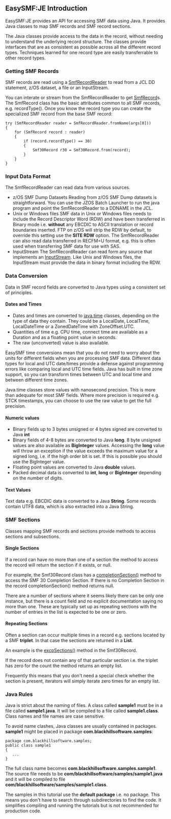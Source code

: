 ## EasySMF:JE Introduction

EasySMF:JE provides an API for accessing SMF data using Java. It provides Java classes to map SMF records and SMF record sections.

The Java classes provide access to the data in the record, without needing to understand the underlying record structure. The classes provide interfaces that are as consistent as possible across all the different record types. Techniques learned for one record type are easily transferrable to other record types.

### Getting SMF Records

SMF records are read using a [SmfRecordReader](https://static.blackhillsoftware.com/easysmf/javadoc/com/blackhillsoftware/smf/SmfRecordReader.html) to read from a JCL DD statement, z/OS dataset, a file or an InputStream.

You can interate or stream from the SmfRecordReader to get [SmfRecord](https://static.blackhillsoftware.com/easysmf/javadoc/com/blackhillsoftware/smf/SmfRecord.html)s. The SmfRecord class has the basic attributes common to all SMF records, e.g. recordType(). Once you know the record type you can create the specialized SMF record from the base SMF record:

```
try (SmfRecordReader reader = SmfRecordReader.fromName(args[0]))
{        	
    for (SmfRecord record : reader)
    {
        if (record.recordType() == 30)
        {
            Smf30Record r30 = Smf30Record.from(record);
        }
    }
}
```

### Input Data Format

The SmfRecordReader can read data from various sources.

- z/OS SMF Dump Datasets 
Reading from z/OS SMF Dump datasets is straightforward. You can use the JZOS Batch Launcher to run the java program and point the SmfRecordReader to a DDNAME in the JCL.
- Unix or Windows files
SMF data in Unix or Windows files needs to include the Record Descriptor Word (RDW) and have been transferred in Binary mode i.e. **without** any EBCDIC to ASCII translation or record boundaries inserted. FTP on z/OS will strip the RDW by default, to override this setting use the **SITE RDW** option. The SmfRecordReader can also read data transferred in RECFM=U format, e.g. this is often used when transferring SMF data for use with SAS.
- InputStream
The SmfRecordReader can read form any source that implements an [InputStream](https://docs.oracle.com/javase/8/docs/api/java/io/InputStream.html). Like Unix and Windows files, the InputStream must provide the data in binary format including the RDW.

### Data Conversion

Data in SMF record fields are converted to Java types using a consistent set of principles.

#### Dates and Times

- Dates and times are converted to [java.time](https://docs.oracle.com/javase/8/docs/api/java/time/package-summary.html) classes, depending on the type of data they contain. They could be a LocalDate, LocalTime, LocalDateTime or a ZonedDateTime with ZoneOffset.UTC. 
- Quantities of time e.g. CPU time, connect time are available as a Duration and as a floating point value in seconds.
- The raw (unconverted) value is also available.

EasySMF time conversions mean that you do not need to worry about the units for different fields when you are processing SMF data. Different data types for local and UTC date/times provide a defense against programming errors like comparing local and UTC time fields. Java has built in time zone support, so you can transform times between UTC and local time and between different time zones.

Java.time classes store values with nanosecond precision. This is more than adequate for most SMF fields. Where more precision is required e.g. STCK timestamps, you can choose to use the raw value to get the full precision.

#### Numeric values

- Binary fields up to 3 bytes unsigned or 4 bytes signed are converted to Java **int**
- Binary fields of 4-8 bytes are converted to Java **long**.
8 byte unsigned values are also available as **BigInteger** values. Accessing the **long** value will throw an exception if the value exceeds the maximum value for a signed long, i.e. if the high order bit is set. If this is possible you should use the BigInteger value.
- Floating point values are converted to Java **double** values.
- Packed decimal data is converted to **int**, **long** or **BigInteger** depending on the number of digits.

#### Text Values

Text data e.g. EBCDIC data is converted to a Java **String**. Some records contain UTF8 data, which is also extracted into a Java String.

### SMF Sections

Classes mapping SMF records and sections provide methods to access sections and subsections. 

#### Single Sections

If a record can have no more than one of a section the method to access the record will return the section if it exists, or null.

For example, the Smf30Record class has a [completionSection()](https://static.blackhillsoftware.com/easysmf/javadoc/com/blackhillsoftware/smf/smf30/Smf30Record.html#completionSection--) method to access the SMF 30 Completion Section. If there is no Completion Section in the record completionSection() method returns null.

There are a number of sections where it seems likely there can be only one instance, but there is a count field and no explicit documentation saying no more than one. These are typically set up as repeating sections with the number of entries in the list is expected to be one or zero.

#### Repeating Sections

Often a section can occur multiple times in a record e.g. sections located by a SMF **triplet**. In that case the sections are returned in a **List**.

An example is the [excpSections()](https://static.blackhillsoftware.com/easysmf/javadoc/com/blackhillsoftware/smf/smf30/Smf30Record.html#excpSections--) method in the Smf30Record.

 If the record does not contain any of that particular section i.e. the triplet has zero for the count the method returns an empty list.

Frequently this means that you don't need a special check whether the section is present, iterators will simply iterate zero times for an empty list.

### Java Rules

Java is strict about the naming of files. A class called **sample1** must be in a file called **sample1.java**.
It will be compiled to a file called **sample1.class**. Class names and file names are case sensitive.

To avoid name clashes, Java classes are usually contained in packages. **sample1** might be placed in package
**com.blackhillsoftware.samples**:

```
package com.blackhillsoftware.samples;
public class sample1 
{
   ...
}
```

The full class name becomes **com.blackhillsoftware.samples.sample1**. The source file needs to be
**com/blackhillsoftware/samples/sample1.java** and it will be compiled to file
**com/blackhillsoftware/samples/sample1.class**.

The samples in this tutorial use the **default package** i.e. no package. This means you don't have to search through subdirectories to find the code. It simplifies compiling and running the tutorials but is not recommended for production code.

